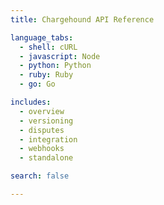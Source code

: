 ```yaml
---
title: Chargehound API Reference

language_tabs:
  - shell: cURL
  - javascript: Node
  - python: Python
  - ruby: Ruby
  - go: Go

includes:
  - overview
  - versioning
  - disputes
  - integration
  - webhooks
  - standalone

search: false

---
```

